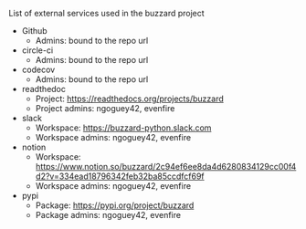 List of external services used in the buzzard project
- Github
  - Admins: bound to the repo url
- circle-ci
  - Admins: bound to the repo url
- codecov
  - Admins: bound to the repo url
- readthedoc
  - Project: https://readthedocs.org/projects/buzzard
  - Project admins: ngoguey42, evenfire
- slack
  - Workspace: https://buzzard-python.slack.com
  - Workspace admins: ngoguey42, evenfire
- notion
  - Workspace: https://www.notion.so/buzzard/2c94ef6ee8da4d6280834129cc00f4d2?v=334ead18796342feb32ba85ccdfcf69f
  - Workspace admins: ngoguey42, evenfire
- pypi
  - Package: https://pypi.org/project/buzzard
  - Package admins: ngoguey42, evenfire
